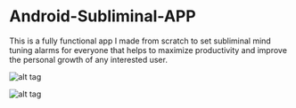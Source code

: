 # Android-Subliminal-APP
This is a fully functional app I made from scratch to set subliminal mind tuning alarms for everyone that helps to maximize productivity and improve the personal growth of any interested user. 


![alt tag](http://s19.postimg.org/hdb1vcv4z/abc.jpg)

![alt tag](http://s19.postimg.org/hd5zy8otf/layout2.jpg)
